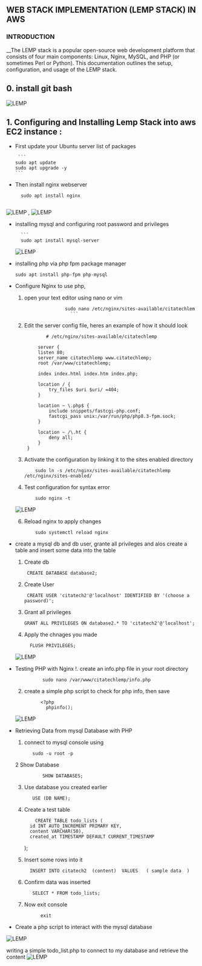 ## WEB STACK IMPLEMENTATION (LEMP STACK) IN AWS 

### INTRODUCTION

__The LEMP stack is a popular open-source web development platform that consists of four main components: Linux, Nginx, MySQL, and PHP (or sometimes Perl or Python). This documentation outlines the setup, configuration, and usage of the LEMP stack.


## 0. install git bash

  ![LEMP ](https://github.com/citadelict/My-devops-Journey/blob/main/LEMP/gitbash.png)
   
   

## 1.  Configuring and Installing Lemp Stack into aws EC2 instance : 
  * First update your Ubuntu server list of packages
    
         ```
        sudo apt update
        sudo apt upgrade -y
        ```
  *  Then install nginx webserver
      ```
        sudo apt install nginx
        
        ```
![LEMP ](https://github.com/citadelict/My-devops-Journey/blob/main/LEMP/installed%20Nginx.png)  , 
![LEMP ](https://github.com/citadelict/My-devops-Journey/blob/main/LEMP/nginx.png)  

  * installing mysql and configuring root password and privileges
    
        
          ```
          sudo apt install mysql-server

     ![LEMP ](https://github.com/citadelict/My-devops-Journey/blob/main/LEMP/installed%20mysql.png)

 
    

* installing php via php fpm package manager 
  

    ```
    sudo apt install php-fpm php-mysql
     ```
    

* Configure Nginx to use php,
  1. open your text editor using nano or vim

                        sudo nano /etc/nginx/sites-available/citatechlem
                          ```
  2. Edit the server config file, heres an example of how it should look

                 # /etc/nginx/sites-available/citatechlemp

              server {
              listen 80;
              server_name citatechlemp www.citatechlemp;
              root /var/www/citatechlemp;
          
              index index.html index.htm index.php;
          
              location / {
                  try_files $uri $uri/ =404;
              }
          
              location ~ \.php$ {
                  include snippets/fastcgi-php.conf;
                  fastcgi_pass unix:/var/run/php/php8.3-fpm.sock;
              }
          
              location ~ /\.ht {
                  deny all;
              }
          }
                         
  3. Activate the configuration by linking it to the sites enabled directory

             sudo ln -s /etc/nginx/sites-available/citatechlemp /etc/nginx/sites-enabled/

  4. Test configuration for syntax error

             sudo nginx -t

    ![LEMP ](https://github.com/citadelict/My-devops-Journey/blob/main/LEMP/test%20nginx%20config.png)

  6. Reload nginx to apply changes
 
             sudo systemctl reload nginx

* create a mysql db and db user, grante all privileges and alos create a table
and insert some data into the table

    1. Create db
       
            CREATE DATABASE database2;

    2. Create User

            CREATE USER 'citatech2'@'localhost' IDENTIFIED BY '(choose a password)';

    3. Grant all privileges

           GRANT ALL PRIVILEGES ON database2.* TO 'citatech2'@'localhost';

   4. Apply the chnages you made

            FLUSH PRIVILEGES;

  ![LEMP ](https://github.com/citadelict/My-devops-Journey/blob/main/LEMP/db%20user%20and%20pwd.png)

* Testing PHP with Nginx
      !. create an info.php file in your root directory

                sudo nano /var/www/citatechlemp/info.php
     2. create a simple php script to check for php info, then save 

                
                  <?php
                    phpinfo();
     ![LEMP ](https://github.com/citadelict/My-devops-Journey/blob/main/LEMP/testing%20php%20with%20nginx.png)

* Retrieving Data from mysql Database with PHP
     1.  connect to mysql console using
 
                sudo -u root -p

     2 Show Database

                SHOW DATABASES;

  
     3.  Use database you created earlier

                USE (DB NAME);

     4. Create a test table

                CREATE TABLE todo_lists (
              id INT AUTO_INCREMENT PRIMARY KEY,
              content VARCHAR(50),
              created_at TIMESTAMP DEFAULT CURRENT_TIMESTAMP
          );

     5. Insert some rows into it

              INSERT INTO citatech2  (content)  VALUES   ( sample data  )


     6.  Confirm data was inserted
 
                SELECT * FROM todo_lists;

    7. Now exit console

                 exit

* Create a php script to interact with the mysql database
  

                    

              
    
 ![LEMP ](https://github.com/citadelict/My-devops-Journey/blob/main/LEMP/mysql%20db2.png)  

writing a simple todo_list.php to connect to my database and retrieve the content  ![LEMP ](https://github.com/citadelict/My-devops-Journey/blob/main/LEMP/todo_list.php.png)  





